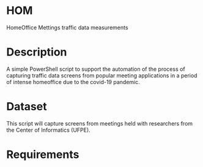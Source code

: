 # HOM
HomeOffice Mettings traffic data measurements

# Description
A simple PowerShell script to support the automation of the process of capturing traffic data screens from popular meeting applications in a period of intense homeoffice due to the covid-19 pandemic.

# Dataset
This script will capture screens from meetings held with researchers from the Center of Informatics (UFPE).

# Requirements






